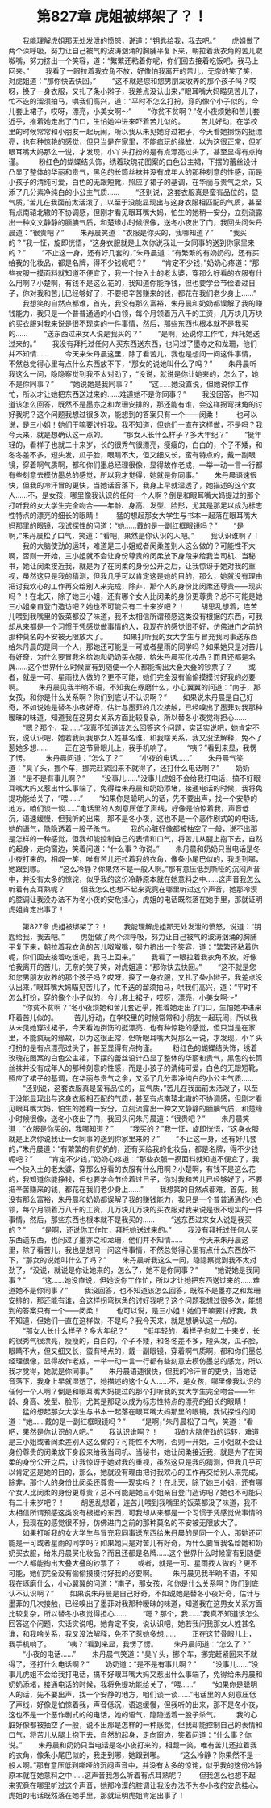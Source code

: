 # 　　第827章 虎姐被绑架了？！
　　我能理解虎姐那无处发泄的愤怒，说道：“钥匙给我，我去吧。”
　　虎姐做了两个深呼吸，努力让自己被气的波涛汹涌的胸脯平复下来，朝拉着我衣角的苦儿呶呶嘴，努力挤出一个笑容，道：“繁繁还粘着你呢，你们回去接着吃饭吧，我马上回来。”
　　我看了一眼拉着我衣角不放，好像怕我离开的苦儿，无奈的笑了笑，对虎姐道：“那你快去快回。”
　　“这不就是您和您男朋友收养的那个孩子吗？哎呀，换了一身衣服，又扎了条小辫子，我差点没认出来，”眼耳嘴大妈瞄见苦儿了，忙不迭的溜须拍马，哄我们高兴，道：“平时不怎么打扮，穿的像个小子似的，今儿套上裙子，哎呀，漂亮，小美女啊～”
　　“你贫不贫啊？”冬小夜烦她和苦儿套近乎，推着她走出了门口，生怕她冲进来吓着苦儿似的。
　　苦儿好动，在学校里的时候常常和小朋友一起玩闹，所以我从未见她穿过裙子，今天看她捯饬的挺漂亮，也有种惊艳的感觉，但只当是在家里，不能疯玩的缘故，以为这很正常，但听眼耳嘴大妈那么一说，才发现，小丫头打扮的是有点漂亮过头了，甚至显得有点拘谨。
　　粉红色的蝴蝶结头饰，绣着玫瑰花图案的白色公主裙，下摆的蕾丝设计凸显了整体的华丽和贵气，黑色的长筒丝袜并没有成年人的那种刻意的性感，而是小孩子的清纯可爱，白色的无跟短靴，照应了裙子的基调，在华丽与贵气之余，又添了几分素净纯白的小公主气质……
　　“还别说，这套衣服真是蛮有品位的，显气质，”苦儿在我面前太活泼了，以至于没能显现出与这身衣服相匹配的气质，甚至有点南辕北辙的不协调感，但刚才看见眼耳嘴大妈，怕生的她稍一安分，立刻流露出一种文文静静的腼腆气质，和楚缘小时候很像，送冬小夜出了门，我回头问朱丹晨道：“很贵吧？”
　　朱丹晨笑道：“衣服是你买的，我哪知道？”
　　“我买的？”我一怔，旋即恍悟，“这身衣服就是上次你说我让一女同事的送到你家里来的？”
　　“不止这一身，还有好几套的，”朱丹晨道：“有繁繁的有奶奶的，还有买给我的化妆品，都是名牌，得不少钱呢吧？”
　　“肯定不少钱，”奶奶心疼道：“那些衣服一摸面料就知道不便宜了，我一个快入土的老太婆，穿那么好看的衣服有什么用啊？小楚啊，有钱不是这么花的，我知道你能挣钱，但也要学会节俭着过日子，你对我和苦儿已经够好了，不要把辛苦赚来的钱，都花在我们老少身上……”
　　我想笑的自然点都难，首先，我没有那么富裕，朱丹晨和奶奶都误解了我的赚钱能力，我只是一个普普通通的小白领，每个月领着万八千的工资，几万块几万块的买衣服对我来说是很不现实的一件事情，然后，那些东西也根本就不是我买的……
　　“送东西过来女人说是我买的？”
　　“是啊，还说你工作忙，拜托她送过来的。”
　　我没有拜托过任何人买东西送东西，也问过了墨亦之和龙珊，他们并不知情……
　　今天来朱丹晨这里，除了看苦儿，我也是想问一问这件事情，不然总觉得心里有点什么东西放不下，“那女的说她叫什么了吗？”
　　朱丹晨听我这么一问，隐隐察觉到我不太对劲了，“没说，就说是你让她来的，怎么了，她不是你同事？”
　　“她说她是我同事？”
　　“这……她没直说，但她说你工作忙，所以才让她把东西送过来的……难道她不是你同事？”
　　我没回答，也不知道该怎么回答，既然不是墨亦之和龙珊安排的，那还能有谁，会这样拐弯抹角的讨好我呢？这个问题我想过很多次，能想到的答案只有一个——闵柔！
　　也可以说，是三小姐！她们干嘛要讨好我，我不知道，但她们一直在这样做，不是吗？我今天来，就是想确认这一点的。
　　“那女人长什么样子？多大年纪？”
　　“挺年轻的，看样子也就二十来岁，长的很秀气很漂亮，瘦瘦的，白白的，个子不矮，和冬冬差不多，短头发，瓜子脸，眼睛不大，但又细又长，蛮有特点的，戴一副眼镜，穿着啊气质啊，都和你们墨总经理很像，显得故作老成，一举一动一言一行都有些刻意去模仿墨总的感觉，所以我才觉得，她就是你同事。”
　　朱丹晨语速很快，但我的冷汗冒的更快，当她话音落下，我身上早就湿透了，她描述的这个女人……不，是女孩，哪里像我认识的任何一个人啊？倒是和眼耳嘴大妈提过的那个打听我的女大学生完全吻合——年龄、身高、发型、脸形，尤其是那足以成为标志性特点的漂亮的细长的眼睛！
　　猛的想起那女大学生与书本一起落在眼耳嘴大妈那里的眼镜，我试探性的问道：“她……戴的是一副红框眼镜吗？”
　　“是啊，”朱丹晨松了口气，笑道：“看吧，果然是你认识的人吧。”
　　我认识谁啊？！
　　我的大脑使劲的运转，难道是三小姐或者闵柔差别人这么做的？可能性不大啊，否则一开始，三小姐就不会让身份尊贵的闵柔放下身段来给我当司机、当秘书，她让闵柔接近我，就是为了在闵柔的身份公开之后，让我惊讶于她对我的重视，虽然这只是我的猜测，但我几乎可以肯定这是她的目的，那么，她就没有理由把讨我欢心的工作再交给别人来完成，除非，那个人的身份比闵柔还尊贵——现实吗？！在北天，除了她三小姐，还有哪个女人比闵柔的身份更尊贵？总不可能是她三小姐亲自登门造访吧？她也不可能只有二十来岁吧？！
　　胡思乱想着，连苦儿喂到我嘴里的饭菜都没了味道，我不太相信所谓预感这类没有根据的东西，可我却从来都是一个习惯于凭感觉做事情的人，我现在的感觉很不好，仿佛进门之前的那种莫名的不安被无限放大了。
　　如果打听我的女大学生与冒充我同事送东西给朱丹晨的是同一个人，那她还可能是一可或者星雨的同学吗？如果她只是对苦儿有好奇，为什么要冒我名给她和奶奶买衣服，给朱丹晨买化妆品？而且还都是名牌……这个世界什么时候富有到随便一个人都能掏出大叠大叠的钞票了？
　　或者，就是一可、星雨找人做的？更不可能，她们完全没有偷偷摸摸讨好我的必要啊。
　　朱丹晨见我半晌不语，不知我在琢磨什么，小心翼翼的问道：“南子，那女孩，和你是什么关系啊？你们到底认不认识啊？”
　　如果说朱丹晨是自己好奇，不如说她是替冬小夜好奇，估计与墨菲的几次接触，已经嗅出了墨菲对我那种暧昧的味道，知道我在这男女关系方面比较复杂，所以替冬小夜觉得担心……
　　“嗯？那个，我……”我真不知道该怎么回答这个问题，实话实说吧，她肯定不安，说认识吧，她若我问我那女人姓甚名谁，和我啥关系，我又没法解释，免不了惹她多想……
　　正在这节骨眼儿上，我手机响了。
　　“咦？”看到来显，我愣了愣。
　　朱丹晨问道：“怎么了？”
　　“小夜的电话……”
　　朱丹晨气笑道：“臭丫头，挪个车，挪完赶紧回来不就得了，还打什么电话啊？”
　　奶奶道：“是不是有事儿啊？”
　　“没事儿……”没事儿虎姐不会给我打电话，搞不好眼耳嘴大妈又惹出什么事端了，免得给朱丹晨和奶奶添堵，接通电话的时候，我将免提功能给关了，“喂……”
　　“如果你是聪明人的话，先不要出声，找一个安静的地方，咱们谈一谈……”电话里的人刻意压低了声线，好像是怕惊着我，声音低沉，语速缓慢，但我听的出来，那不是冬小夜，这也不是一个恶作剧式的的电话，她的语气，隐隐透着一股子杀气。
　　我的心脏好像都被抽空了一般，说不出那是怎样的一种感觉，但我却能控制自己的表情和口气，将苦儿从腿上抱下去，自然的起身，走向窗边，笑着问道：“什么事？你说。”
　　朱丹晨和奶奶只当电话是冬小夜打来的，相觑一笑，唯有苦儿还拉着我的衣角，像条小尾巴似的，我走到哪，她跟到哪。
　　“这么冷静？你果然不是一般人啊。”那有意压低到嘶哑的沉闷声音中，并没有太多的惊诧，似乎我的这份冷静原本就在她意料之中……这声音我怎么听着有点耳熟呢？
　　但我怎么也想不起来究竟在哪里听过这个声音，她那冷漠的腔调让我没办法不为冬小夜的安危挂心，虎姐的电话既然落在她手里，那就证明虎姐肯定出事了！

　　第827章 虎姐被绑架了？！
　　我能理解虎姐那无处发泄的愤怒，说道：“钥匙给我，我去吧。”
　　虎姐做了两个深呼吸，努力让自己被气的波涛汹涌的胸脯平复下来，朝拉着我衣角的苦儿呶呶嘴，努力挤出一个笑容，道：“繁繁还粘着你呢，你们回去接着吃饭吧，我马上回来。”
　　我看了一眼拉着我衣角不放，好像怕我离开的苦儿，无奈的笑了笑，对虎姐道：“那你快去快回。”
　　“这不就是您和您男朋友收养的那个孩子吗？哎呀，换了一身衣服，又扎了条小辫子，我差点没认出来，”眼耳嘴大妈瞄见苦儿了，忙不迭的溜须拍马，哄我们高兴，道：“平时不怎么打扮，穿的像个小子似的，今儿套上裙子，哎呀，漂亮，小美女啊～”
　　“你贫不贫啊？”冬小夜烦她和苦儿套近乎，推着她走出了门口，生怕她冲进来吓着苦儿似的。
　　苦儿好动，在学校里的时候常常和小朋友一起玩闹，所以我从未见她穿过裙子，今天看她捯饬的挺漂亮，也有种惊艳的感觉，但只当是在家里，不能疯玩的缘故，以为这很正常，但听眼耳嘴大妈那么一说，才发现，小丫头打扮的是有点漂亮过头了，甚至显得有点拘谨。
　　粉红色的蝴蝶结头饰，绣着玫瑰花图案的白色公主裙，下摆的蕾丝设计凸显了整体的华丽和贵气，黑色的长筒丝袜并没有成年人的那种刻意的性感，而是小孩子的清纯可爱，白色的无跟短靴，照应了裙子的基调，在华丽与贵气之余，又添了几分素净纯白的小公主气质……
　　“还别说，这套衣服真是蛮有品位的，显气质，”苦儿在我面前太活泼了，以至于没能显现出与这身衣服相匹配的气质，甚至有点南辕北辙的不协调感，但刚才看见眼耳嘴大妈，怕生的她稍一安分，立刻流露出一种文文静静的腼腆气质，和楚缘小时候很像，送冬小夜出了门，我回头问朱丹晨道：“很贵吧？”
　　朱丹晨笑道：“衣服是你买的，我哪知道？”
　　“我买的？”我一怔，旋即恍悟，“这身衣服就是上次你说我让一女同事的送到你家里来的？”
　　“不止这一身，还有好几套的，”朱丹晨道：“有繁繁的有奶奶的，还有买给我的化妆品，都是名牌，得不少钱呢吧？”
　　“肯定不少钱，”奶奶心疼道：“那些衣服一摸面料就知道不便宜了，我一个快入土的老太婆，穿那么好看的衣服有什么用啊？小楚啊，有钱不是这么花的，我知道你能挣钱，但也要学会节俭着过日子，你对我和苦儿已经够好了，不要把辛苦赚来的钱，都花在我们老少身上……”
　　我想笑的自然点都难，首先，我没有那么富裕，朱丹晨和奶奶都误解了我的赚钱能力，我只是一个普普通通的小白领，每个月领着万八千的工资，几万块几万块的买衣服对我来说是很不现实的一件事情，然后，那些东西也根本就不是我买的……
　　“送东西过来女人说是我买的？”
　　“是啊，还说你工作忙，拜托她送过来的。”
　　我没有拜托过任何人买东西送东西，也问过了墨亦之和龙珊，他们并不知情……
　　今天来朱丹晨这里，除了看苦儿，我也是想问一问这件事情，不然总觉得心里有点什么东西放不下，“那女的说她叫什么了吗？”
　　朱丹晨听我这么一问，隐隐察觉到我不太对劲了，“没说，就说是你让她来的，怎么了，她不是你同事？”
　　“她说她是我同事？”
　　“这……她没直说，但她说你工作忙，所以才让她把东西送过来的……难道她不是你同事？”
　　我没回答，也不知道该怎么回答，既然不是墨亦之和龙珊安排的，那还能有谁，会这样拐弯抹角的讨好我呢？这个问题我想过很多次，能想到的答案只有一个——闵柔！
　　也可以说，是三小姐！她们干嘛要讨好我，我不知道，但她们一直在这样做，不是吗？我今天来，就是想确认这一点的。
　　“那女人长什么样子？多大年纪？”
　　“挺年轻的，看样子也就二十来岁，长的很秀气很漂亮，瘦瘦的，白白的，个子不矮，和冬冬差不多，短头发，瓜子脸，眼睛不大，但又细又长，蛮有特点的，戴一副眼镜，穿着啊气质啊，都和你们墨总经理很像，显得故作老成，一举一动一言一行都有些刻意去模仿墨总的感觉，所以我才觉得，她就是你同事。”
　　朱丹晨语速很快，但我的冷汗冒的更快，当她话音落下，我身上早就湿透了，她描述的这个女人……不，是女孩，哪里像我认识的任何一个人啊？倒是和眼耳嘴大妈提过的那个打听我的女大学生完全吻合——年龄、身高、发型、脸形，尤其是那足以成为标志性特点的漂亮的细长的眼睛！
　　猛的想起那女大学生与书本一起落在眼耳嘴大妈那里的眼镜，我试探性的问道：“她……戴的是一副红框眼镜吗？”
　　“是啊，”朱丹晨松了口气，笑道：“看吧，果然是你认识的人吧。”
　　我认识谁啊？！
　　我的大脑使劲的运转，难道是三小姐或者闵柔差别人这么做的？可能性不大啊，否则一开始，三小姐就不会让身份尊贵的闵柔放下身段来给我当司机、当秘书，她让闵柔接近我，就是为了在闵柔的身份公开之后，让我惊讶于她对我的重视，虽然这只是我的猜测，但我几乎可以肯定这是她的目的，那么，她就没有理由把讨我欢心的工作再交给别人来完成，除非，那个人的身份比闵柔还尊贵——现实吗？！在北天，除了她三小姐，还有哪个女人比闵柔的身份更尊贵？总不可能是她三小姐亲自登门造访吧？她也不可能只有二十来岁吧？！
　　胡思乱想着，连苦儿喂到我嘴里的饭菜都没了味道，我不太相信所谓预感这类没有根据的东西，可我却从来都是一个习惯于凭感觉做事情的人，我现在的感觉很不好，仿佛进门之前的那种莫名的不安被无限放大了。
　　如果打听我的女大学生与冒充我同事送东西给朱丹晨的是同一个人，那她还可能是一可或者星雨的同学吗？如果她只是对苦儿有好奇，为什么要冒我名给她和奶奶买衣服，给朱丹晨买化妆品？而且还都是名牌……这个世界什么时候富有到随便一个人都能掏出大叠大叠的钞票了？
　　或者，就是一可、星雨找人做的？更不可能，她们完全没有偷偷摸摸讨好我的必要啊。
　　朱丹晨见我半晌不语，不知我在琢磨什么，小心翼翼的问道：“南子，那女孩，和你是什么关系啊？你们到底认不认识啊？”
　　如果说朱丹晨是自己好奇，不如说她是替冬小夜好奇，估计与墨菲的几次接触，已经嗅出了墨菲对我那种暧昧的味道，知道我在这男女关系方面比较复杂，所以替冬小夜觉得担心……
　　“嗯？那个，我……”我真不知道该怎么回答这个问题，实话实说吧，她肯定不安，说认识吧，她若我问我那女人姓甚名谁，和我啥关系，我又没法解释，免不了惹她多想……
　　正在这节骨眼儿上，我手机响了。
　　“咦？”看到来显，我愣了愣。
　　朱丹晨问道：“怎么了？”
　　“小夜的电话……”
　　朱丹晨气笑道：“臭丫头，挪个车，挪完赶紧回来不就得了，还打什么电话啊？”
　　奶奶道：“是不是有事儿啊？”
　　“没事儿……”没事儿虎姐不会给我打电话，搞不好眼耳嘴大妈又惹出什么事端了，免得给朱丹晨和奶奶添堵，接通电话的时候，我将免提功能给关了，“喂……”
　　“如果你是聪明人的话，先不要出声，找一个安静的地方，咱们谈一谈……”电话里的人刻意压低了声线，好像是怕惊着我，声音低沉，语速缓慢，但我听的出来，那不是冬小夜，这也不是一个恶作剧式的的电话，她的语气，隐隐透着一股子杀气。
　　我的心脏好像都被抽空了一般，说不出那是怎样的一种感觉，但我却能控制自己的表情和口气，将苦儿从腿上抱下去，自然的起身，走向窗边，笑着问道：“什么事？你说。”
　　朱丹晨和奶奶只当电话是冬小夜打来的，相觑一笑，唯有苦儿还拉着我的衣角，像条小尾巴似的，我走到哪，她跟到哪。
　　“这么冷静？你果然不是一般人啊。”那有意压低到嘶哑的沉闷声音中，并没有太多的惊诧，似乎我的这份冷静原本就在她意料之中……这声音我怎么听着有点耳熟呢？
　　但我怎么也想不起来究竟在哪里听过这个声音，她那冷漠的腔调让我没办法不为冬小夜的安危挂心，虎姐的电话既然落在她手里，那就证明虎姐肯定出事了！
